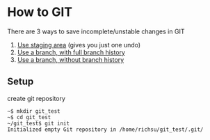 # How to GIT

There are 3 ways to save incomplete/unstable changes in GIT  
1. [Use staging area](git-staging.md) (gives you just one undo)
2. [Use a branch, with full branch history](git-branch.md)
3. [Use a branch, without branch history](git-branch-nohist.md)

## Setup
create git repository
```
~$ mkdir git_test
~$ cd git_test
~/git_test$ git init
Initialized empty Git repository in /home/richsu/git_test/.git/
```
